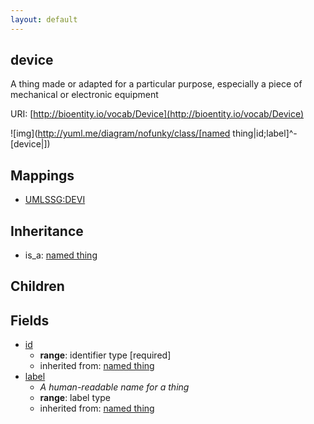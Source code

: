 ```yaml
---
layout: default
---
```


## device


A thing made or adapted for a particular purpose, especially a piece of mechanical or electronic equipment

URI: [http://bioentity.io/vocab/Device](http://bioentity.io/vocab/Device)


![img](http://yuml.me/diagram/nofunky/class/[named thing|id;label]^-[device|])
## Mappings

 * [UMLSSG:DEVI](http://purl.obolibrary.org/obo/UMLSSG_DEVI)

## Inheritance

 *  is_a: [named thing](NamedThing.html)

## Children



## Fields

 * [id](id.html)
    * __range__: identifier type [required]
    * inherited from: [named thing](NamedThing.html)
 * [label](label.html)
    * _A human-readable name for a thing_
    * __range__: label type
    * inherited from: [named thing](NamedThing.html)
